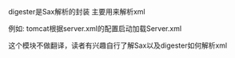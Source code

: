 digester是Sax解析的封装
主要用来解析xml

例如: tomcat根据server.xml的配置启动加载Server.xml

这个模块不做翻译，读者有兴趣自行了解Sax以及digester如何解析xml
